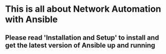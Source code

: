 # This is all about Network Automation with Ansible

## Please read 'Installation and Setup' to install and get the latest version of Ansible up and running  

